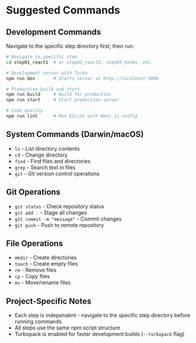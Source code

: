 # Suggested Commands

## Development Commands
Navigate to the specific step directory first, then run:

```bash
# Navigate to specific step
cd step01_react1  # or step02_react2, step03_hooks, etc.

# Development server with Turbo
npm run dev       # Starts server at http://localhost:3000

# Production build and start
npm run build     # Build for production
npm run start     # Start production server

# Code quality
npm run lint      # Run ESLint with Next.js config
```

## System Commands (Darwin/macOS)
- `ls` - List directory contents
- `cd` - Change directory
- `find` - Find files and directories
- `grep` - Search text in files
- `git` - Git version control operations

## Git Operations
- `git status` - Check repository status
- `git add .` - Stage all changes
- `git commit -m "message"` - Commit changes
- `git push` - Push to remote repository

## File Operations
- `mkdir` - Create directories
- `touch` - Create empty files
- `rm` - Remove files
- `cp` - Copy files
- `mv` - Move/rename files

## Project-Specific Notes
- Each step is independent - navigate to the specific step directory before running commands
- All steps use the same npm script structure
- Turbopack is enabled for faster development builds (`--turbopack` flag)